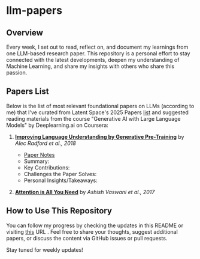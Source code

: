 # llm-papers

## Overview

Every week, I set out to read, reflect on, and document my learnings from one LLM-based research paper. This repository is a personal effort to stay connected with the latest developments, deepen my understanding of Machine Learning, and share my insights with others who share this passion. 

## Papers List

Below is the list of most relevant foundational papers on LLMs (according to me) that I've curated from Latent Space's 2025 Papers [list](https://www.latent.space/p/2025-papers#%C2%A7section-frontier-llms) and suggested reading materials from the course "Generative AI with Large Language Models" by Deeplearning.ai on Coursera:


1. **[Improving Language Understanding by Generative Pre-Training](https://cdn.openai.com/research-covers/language-unsupervised/language_understanding_paper.pdf)** by *Alec Radford et al., 2018*
   - [Paper Notes](https://www.dropbox.com/scl/fi/d6p85rjw5ccs1521a0sat/language_understanding_paper.pdf?rlkey=plnwzmzmrqijzcjt1je9im0zw&st=7cuzqrp7&dl=0)
   - Summary:
   - Key Contributions:
   - Challenges the Paper Solves:
   - Personal Insights/Takeaways:

3. **[Attention is All You Need](https://arxiv.org/abs/1706.03762)** by *Ashish Vaswani et al., 2017*


## How to Use This Repository

You can follow my progress by checking the updates in this README or visiting [this](gjyotk.github.io/llm-papers-list/#/) URL . Feel free to share your thoughts, suggest additional papers, or discuss the content via GitHub issues or pull requests.

Stay tuned for weekly updates!


